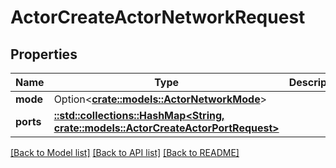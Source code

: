 # ActorCreateActorNetworkRequest

## Properties

Name | Type | Description | Notes
------------ | ------------- | ------------- | -------------
**mode** | Option<[**crate::models::ActorNetworkMode**](ActorNetworkMode.md)> |  | [optional]
**ports** | [**::std::collections::HashMap<String, crate::models::ActorCreateActorPortRequest>**](ActorCreateActorPortRequest.md) |  | 

[[Back to Model list]](../README.md#documentation-for-models) [[Back to API list]](../README.md#documentation-for-api-endpoints) [[Back to README]](../README.md)


